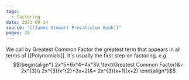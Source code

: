 ```yaml
---
tags:
  - factoring
date: 2023-09-14
source: "[[James Stewart Precalculus Book]]"
pages: 28
---
```

We call by Greatest Common Factor the greatest term that appears in all terms of [[Polynomials]]. It's usually the first step on factoring.
$e.g.$
$$\begin{align*}
2x^5+6x^4+4x^3\\
\text{Greatest Common Factor}&= 2x^{3}\\
2x^{3}(x^{2}+3x+2)&= 2x^{3}(x+1)(x+2)
\end{align*}$$
